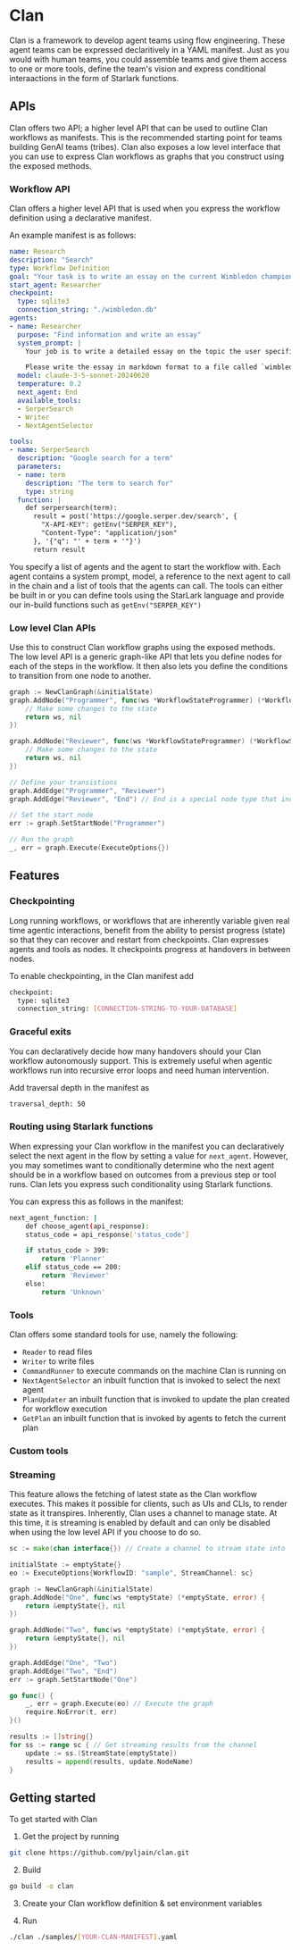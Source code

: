 # Clan

Clan is a framework to develop agent teams using flow engineering. These agent teams can be expressed declaritively in a YAML manifest. 
Just as you would with human teams, you could assemble teams and give them access to one or more tools, define the team's vision and
express conditional interaactions in the form of Starlark functions. 

## APIs

Clan offers two API; a higher level API that can be used to outline Clan workflows as manifests. This is the recommended starting point for teams building GenAI teams (tribes). Clan also exposes a low level interface that you can use to express Clan workflows as graphs that you construct using 
the exposed methods.

### Workflow API

Clan offers a higher level API that is used when you express the workflow definition using a declarative manifest. 

An example manifest is as follows:

```yaml
name: Research
description: "Search"
type: Workflow Definition
goal: "Your task is to write an essay on the current Wimbledon champion."
start_agent: Researcher
checkpoint:
  type: sqlite3
  connection_string: "./wimbledon.db"
agents:
- name: Researcher
  purpose: "Find information and write an essay"
  system_prompt: |
    Your job is to write a detailed essay on the topic the user specifies.

    Please write the essay in markdown format to a file called `wimbledon_essay.md`. Please call the NextAgentSelector tool after you have completed your task.
  model: claude-3-5-sonnet-20240620
  temperature: 0.2
  next_agent: End
  available_tools: 
  - SerperSearch
  - Writer
  - NextAgentSelector

tools:
- name: SerperSearch
  description: "Google search for a term"
  parameters:
  - name: term
    description: "The term to search for"
    type: string
  function: |
    def serpersearch(term):
      result = post('https://google.serper.dev/search', {
        "X-API-KEY": getEnv("SERPER_KEY"),
        "Content-Type": "application/json"
      }, '{"q": "' + term + '"}')
      return result
```

You specify a list of agents and the agent to start the workflow with. Each agent contains a system prompt, model, a reference to the next agent to call in the chain and a list of tools that the agents can call. The tools can either be built in or you can define tools using the StarLark language and provide our in-build functions such as `getEnv("SERPER_KEY")`

### Low level Clan APIs

Use this to construct Clan workflow graphs using the exposed methods. The low level API is a generic graph-like API that lets you define nodes for each of the steps in the workflow. It then also lets you define the conditions to transition from one node to another.

```go
graph := NewClanGraph(&initialState)
graph.AddNode("Programmer", func(ws *WorkflowStateProgrammer) (*WorkflowStateProgrammer, error) {
    // Make some changes to the state
    return ws, nil
})

graph.AddNode("Reviewer", func(ws *WorkflowStateProgrammer) (*WorkflowStateProgrammer, error) {
    // Make some changes to the state
    return ws, nil
})

// Define your transistions
graph.AddEdge("Programmer", "Reviewer")
graph.AddEdge("Reviewer", "End") // End is a special node type that indicates that the workflow can end

// Set the start node
err := graph.SetStartNode("Programmer")

// Run the graph
_, err = graph.Execute(ExecuteOptions{})
```

## Features

### Checkpointing

Long running workflows, or workflows that are inherently variable given real time agentic interactions, benefit from the ability to persist progress (state) so that they can recover and restart from checkpoints. Clan expresses agents and tools as nodes. It checkpoints progress at handovers in between nodes.

To enable checkpointing, in the Clan manifest add

```sh
checkpoint:
  type: sqlite3
  connection_string: [CONNECTION-STRING-TO-YOUR-DATABASE]
```

### Graceful exits

You can declaratively decide how many handovers should your Clan workflow autonomously support. This is extremely useful when agentic workflows run into recursive error loops and need human intervention. 

Add traversal depth in the manifest as

```sh
traversal_depth: 50
```

### Routing using Starlark functions

When expressing your Clan workflow in the manifest you can declaratively select the next agent in the flow by setting a value for `next_agent`. However, you 
may sometimes want to conditionally determine who the next agent should be in a workflow based on outcomes from a previous step or tool runs. Clan lets you express such conditionality using Starlark functions.

You can express this as follows in the manifest:
```sh
next_agent_function: |
    def choose_agent(api_response):
    status_code = api_response['status_code']

    if status_code > 399:
        return 'Planner'
    elif status_code == 200:
        return 'Reviewer'
    else:
        return 'Unknown'

```


### Tools

Clan offers some standard tools for use, namely the following:

  - `Reader` to read files
  - `Writer` to write files
  - `CommandRunner` to execute commands on the machine Clan is running on
  - `NextAgentSelector` an inbuilt function that is invoked to select the next agent
  - `PlanUpdater` an inbuilt function that is invoked to update the plan created for workflow execution
  - `GetPlan` an inbuilt function that is invoked by agents to fetch the current plan

### Custom tools

### Streaming

This feature allows the fetching of latest state as the Clan workflow executes. This makes it possible for clients, such as UIs and CLIs, to render state as it transpires. Inherently, Clan uses a channel to manage state. At this time, it is streaming is enabled by default and can only be disabled when using the low level API if you choose to do so.

```go
sc := make(chan interface{}) // Create a channel to stream state into

initialState := emptyState{}
eo := ExecuteOptions{WorkflowID: "sample", StreamChannel: sc} 

graph := NewClanGraph(&initialState)
graph.AddNode("One", func(ws *emptyState) (*emptyState, error) {
    return &emptyState{}, nil
})

graph.AddNode("Two", func(ws *emptyState) (*emptyState, error) {
    return &emptyState{}, nil
})

graph.AddEdge("One", "Two")
graph.AddEdge("Two", "End")
err := graph.SetStartNode("One")

go func() {
    _, err = graph.Execute(eo) // Execute the graph
    require.NoError(t, err)
}()

results := []string{}
for ss := range sc { // Get streaming results from the channel
    update := ss.(StreamState[emptyState])
    results = append(results, update.NodeName)
}
```


## Getting started

To get started with Clan

1. Get the project by running

```sh
git clone https://github.com/pyljain/clan.git
```

2. Build

```sh
go build -o clan
```

3. Create your Clan workflow definition & set environment variables

4. Run

```sh
./clan ./samples/[YOUR-CLAN-MANIFEST].yaml  
```


